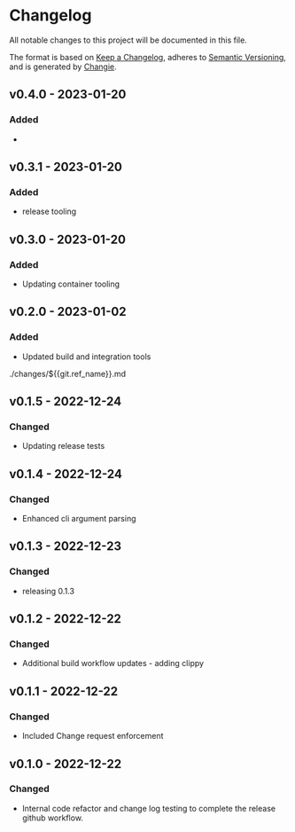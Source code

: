 # Changelog
All notable changes to this project will be documented in this file.

The format is based on [Keep a Changelog](https://keepachangelog.com/en/1.0.0/),
adheres to [Semantic Versioning](https://semver.org/spec/v2.0.0.html),
and is generated by [Changie](https://github.com/miniscruff/changie).


## v0.4.0 - 2023-01-20
### Added
* 

## v0.3.1 - 2023-01-20
### Added
* release tooling

## v0.3.0 - 2023-01-20
### Added
* Updating container tooling

## v0.2.0 - 2023-01-02
### Added
* Updated build and integration tools


./changes/${{git.ref_name}}.md
## v0.1.5 - 2022-12-24
### Changed
* Updating release tests

## v0.1.4 - 2022-12-24
### Changed
* Enhanced cli argument parsing

## v0.1.3 - 2022-12-23
### Changed
* releasing 0.1.3

## v0.1.2 - 2022-12-22
### Changed
* Additional build workflow updates - adding clippy

## v0.1.1 - 2022-12-22
### Changed
* Included Change request enforcement

## v0.1.0 - 2022-12-22
### Changed
* Internal code refactor and change log testing to complete the release github workflow.

